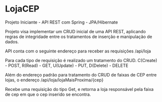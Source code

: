 # LojaCEP
Projeto Iniciante - API REST com Spring - JPA/Hibernate

Projeto visa implementar um CRUD inicial de uma API REST, aplicando regras de integridade entre os tratamentos de inserção e manipulação de dados.

API conta com o seguinte endereço para receber as requisições
/api/loja

Para cada tipo de requisição é realizado um tratamento do CRUD.
C(Create) - POST,
R(Read) - GET,
U(Update) - PUT,
D(Delete) - DELETE

Além do endereço padrão para tratamento do CRUD de faixas de CEP entre lojas, o endereço 
/api/loja/lojaMaisProxima/{cep} 

Recebe uma requisição do tipo Get, e retorna a loja responsável pela faixa de cep em que o cep inserido se encontra.
